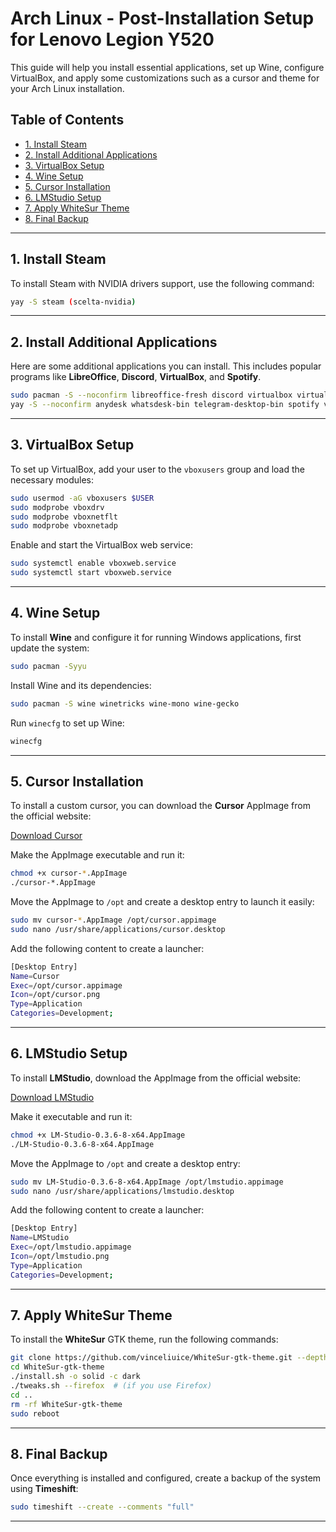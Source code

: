# Arch Linux - Post-Installation Setup for Lenovo Legion Y520

This guide will help you install essential applications, set up Wine, configure VirtualBox, and apply some customizations such as a cursor and theme for your Arch Linux installation.

## Table of Contents

- [1. Install Steam](#1-install-steam)
- [2. Install Additional Applications](#2-install-additional-applications)
- [3. VirtualBox Setup](#3-virtualbox-setup)
- [4. Wine Setup](#4-wine-setup)
- [5. Cursor Installation](#5-cursor-installation)
- [6. LMStudio Setup](#6-lmstudio-setup)
- [7. Apply WhiteSur Theme](#7-apply-whitesur-theme)
- [8. Final Backup](#8-final-backup)

---

## 1. Install Steam

To install Steam with NVIDIA drivers support, use the following command:

```bash
yay -S steam (scelta-nvidia)
```

---

## 2. Install Additional Applications

Here are some additional applications you can install. This includes popular programs like **LibreOffice**, **Discord**, **VirtualBox**, and **Spotify**.

```bash
sudo pacman -S --noconfirm libreoffice-fresh discord virtualbox virtualbox-host-modules-arch obsidian
yay -S --noconfirm anydesk whatsdesk-bin telegram-desktop-bin spotify visual-studio-code-bin xfce4-docklike-plugin icloud-notes-git optimus-manager-qt inkscape gimp
```

---

## 3. VirtualBox Setup

To set up VirtualBox, add your user to the `vboxusers` group and load the necessary modules:

```bash
sudo usermod -aG vboxusers $USER
sudo modprobe vboxdrv
sudo modprobe vboxnetflt
sudo modprobe vboxnetadp
```

Enable and start the VirtualBox web service:

```bash
sudo systemctl enable vboxweb.service
sudo systemctl start vboxweb.service
```

---

## 4. Wine Setup

To install **Wine** and configure it for running Windows applications, first update the system:

```bash
sudo pacman -Syyu
```

Install Wine and its dependencies:

```bash
sudo pacman -S wine winetricks wine-mono wine-gecko
```

Run `winecfg` to set up Wine:

```bash
winecfg
```

---

## 5. Cursor Installation

To install a custom cursor, you can download the **Cursor** AppImage from the official website:

[Download Cursor](https://www.cursor.com/)

Make the AppImage executable and run it:

```bash
chmod +x cursor-*.AppImage
./cursor-*.AppImage
```

Move the AppImage to `/opt` and create a desktop entry to launch it easily:

```bash
sudo mv cursor-*.AppImage /opt/cursor.appimage
sudo nano /usr/share/applications/cursor.desktop
```

Add the following content to create a launcher:

```bash
[Desktop Entry]
Name=Cursor
Exec=/opt/cursor.appimage
Icon=/opt/cursor.png
Type=Application
Categories=Development;
```

---

## 6. LMStudio Setup

To install **LMStudio**, download the AppImage from the official website:

[Download LMStudio](https://installers.lmstudio.ai/linux/x64/0.3.6-8/LM-Studio-0.3.6-8-x64.AppImage)

Make it executable and run it:

```bash
chmod +x LM-Studio-0.3.6-8-x64.AppImage
./LM-Studio-0.3.6-8-x64.AppImage
```

Move the AppImage to `/opt` and create a desktop entry:

```bash
sudo mv LM-Studio-0.3.6-8-x64.AppImage /opt/lmstudio.appimage
sudo nano /usr/share/applications/lmstudio.desktop
```

Add the following content to create a launcher:

```bash
[Desktop Entry]
Name=LMStudio
Exec=/opt/lmstudio.appimage
Icon=/opt/lmstudio.png
Type=Application
Categories=Development;
```

---

## 7. Apply WhiteSur Theme

To install the **WhiteSur** GTK theme, run the following commands:

```bash
git clone https://github.com/vinceliuice/WhiteSur-gtk-theme.git --depth=1
cd WhiteSur-gtk-theme
./install.sh -o solid -c dark
./tweaks.sh --firefox  # (if you use Firefox)
cd ..
rm -rf WhiteSur-gtk-theme
sudo reboot
```

---

## 8. Final Backup

Once everything is installed and configured, create a backup of the system using **Timeshift**:

```bash
sudo timeshift --create --comments "full"
```

---
